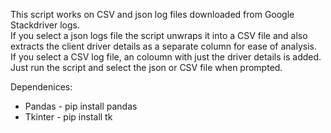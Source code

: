 This script works on CSV and json log files downloaded from Google Stackdriver logs.  
If you select a json logs file the script unwraps it into a CSV file and also extracts the client driver details as a separate column for ease of analysis.  
If you select a CSV log file, an coloumn with just the driver details is added.  
Just run the script and select the json or CSV file when prompted.  

Dependenices:
- Pandas - pip install pandas
- Tkinter - pip install tk

